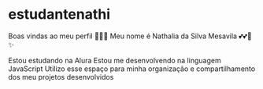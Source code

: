 # estudantenathi 
Boas vindas ao meu perfil 💙💙🪻
Meu nome é Nathalia da Silva Mesavila 💕💕🤗✨

Estou estudando na Alura
Estou me desenvolvendo na linguagem JavaScript
Utilizo esse espaço para minha organização e compartilhamento dos meu projetos desenvolvidos
